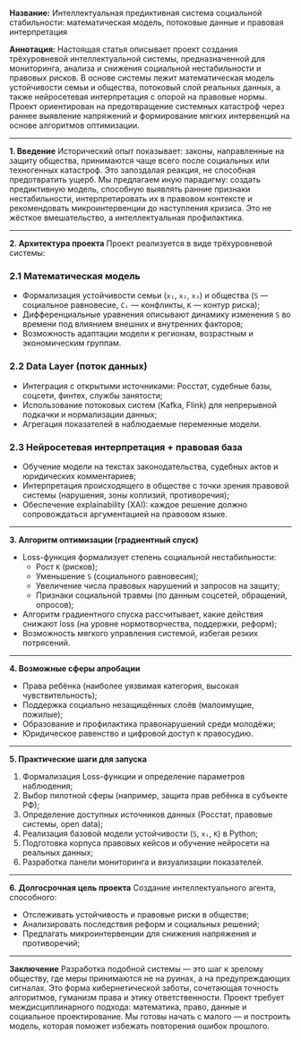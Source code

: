 **Название:**
Интеллектуальная предиктивная система социальной стабильности: математическая модель, потоковые данные и правовая интерпретация

**Аннотация:**
Настоящая статья описывает проект создания трёхуровневой интеллектуальной системы, предназначенной для мониторинга, анализа и снижения социальной нестабильности и правовых рисков. В основе системы лежит математическая модель устойчивости семьи и общества, потоковый слой реальных данных, а также нейросетевая интерпретация с опорой на правовые нормы. Проект ориентирован на предотвращение системных катастроф через раннее выявление напряжений и формирование мягких интервенций на основе алгоритмов оптимизации.

---

**1. Введение**
Исторический опыт показывает: законы, направленные на защиту общества, принимаются чаще всего после социальных или техногенных катастроф. Это запоздалая реакция, не способная предотвратить ущерб. Мы предлагаем иную парадигму: создать предиктивную модель, способную выявлять ранние признаки нестабильности, интерпретировать их в правовом контексте и рекомендовать микроинтервенции до наступления кризиса. Это не жёсткое вмешательство, а интеллектуальная профилактика.

---

**2. Архитектура проекта**
Проект реализуется в виде трёхуровневой системы:

### 2.1 Математическая модель
- Формализация устойчивости семьи (`x₁`, `x₂`, `x₃`) и общества (`S` — социальное равновесие, `Cᵢ` — конфликты, `K` — контур риска);
- Дифференциальные уравнения описывают динамику изменения `S` во времени под влиянием внешних и внутренних факторов;
- Возможность адаптации модели к регионам, возрастным и экономическим группам.

### 2.2 Data Layer (поток данных)
- Интеграция с открытыми источниками: Росстат, судебные базы, соцсети, финтех, службы занятости;
- Использование потоковых систем (Kafka, Flink) для непрерывной подкачки и нормализации данных;
- Агрегация показателей в наблюдаемые переменные модели.

### 2.3 Нейросетевая интерпретация + правовая база
- Обучение модели на текстах законодательства, судебных актов и юридических комментариев;
- Интерпретация происходящего в обществе с точки зрения правовой системы (нарушения, зоны коллизий, противоречия);
- Обеспечение explainability (XAI): каждое решение должно сопровождаться аргументацией на правовом языке.

---

**3. Алгоритм оптимизации (градиентный спуск)**
- Loss-функция формализует степень социальной нестабильности:
  - Рост `K` (рисков);
  - Уменьшение `S` (социального равновесия);
  - Увеличение числа правовых нарушений и запросов на защиту;
  - Признаки социальной травмы (по данным соцсетей, обращений, опросов);
- Алгоритм градиентного спуска рассчитывает, какие действия снижают loss (на уровне нормотворчества, поддержки, реформ);
- Возможность мягкого управления системой, избегая резких потрясений.

---

**4. Возможные сферы апробации**
- Права ребёнка (наиболее уязвимая категория, высокая чувствительность);
- Поддержка социально незащищённых слоёв (малоимущие, пожилые);
- Образование и профилактика правонарушений среди молодёжи;
- Юридическое равенство и цифровой доступ к правосудию.

---

**5. Практические шаги для запуска**
1. Формализация Loss-функции и определение параметров наблюдения;
2. Выбор пилотной сферы (например, защита прав ребёнка в субъекте РФ);
3. Определение доступных источников данных (Росстат, правовые системы, open data);
4. Реализация базовой модели устойчивости (`S`, `xᵢ`, `K`) в Python;
5. Подготовка корпуса правовых кейсов и обучение нейросети на реальных данных;
6. Разработка панели мониторинга и визуализации показателей.

---

**6. Долгосрочная цель проекта**
Создание интеллектуального агента, способного:
- Отслеживать устойчивость и правовые риски в обществе;
- Анализировать последствия реформ и социальных решений;
- Предлагать микроинтервенции для снижения напряжения и противоречий;

---

**Заключение**
Разработка подобной системы — это шаг к зрелому обществу, где меры принимаются не на руинах, а на предупреждающих сигналах. Это форма кибернетической заботы, сочетающая точность алгоритмов, гуманизм права и этику ответственности. Проект требует междисциплинарного подхода: математика, право, данные и социальное проектирование. Мы готовы начать с малого — и построить модель, которая поможет избежать повторения ошибок прошлого.

